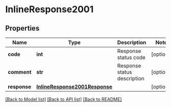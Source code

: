 # InlineResponse2001

## Properties
Name | Type | Description | Notes
------------ | ------------- | ------------- | -------------
**code** | **int** | Response status code | [optional] 
**comment** | **str** | Response status description | [optional] 
**response** | [**InlineResponse2001Response**](InlineResponse2001Response.md) |  | [optional] 

[[Back to Model list]](../README.md#documentation-for-models) [[Back to API list]](../README.md#documentation-for-api-endpoints) [[Back to README]](../README.md)


